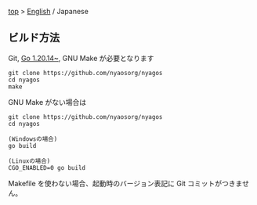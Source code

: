 [top](../readme_ja.md) &gt; [English](./09-Build_en.md) / Japanese

ビルド方法
----------

Git, [Go 1.20.14~](http://go.dev), GNU Make が必要となります

    git clone https://github.com/nyaosorg/nyagos
    cd nyagos
    make

GNU Make がない場合は

    git clone https://github.com/nyaosorg/nyagos
    cd nyagos

    (Windowsの場合)
    go build

    (Linuxの場合)
    CGO_ENABLED=0 go build

Makefile を使わない場合、起動時のバージョン表記に Git コミットがつきません。

<!-- vim:set fenc=utf8: -->
